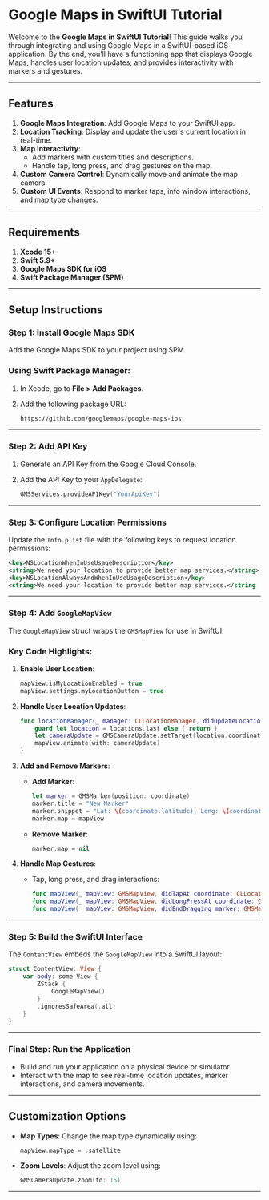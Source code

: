 # Google Maps in SwiftUI Tutorial

Welcome to the **Google Maps in SwiftUI Tutorial**! This guide walks you through integrating and using Google Maps in a SwiftUI-based iOS application. By the end, you’ll have a functioning app that displays Google Maps, handles user location updates, and provides interactivity with markers and gestures.

---

## Features

1. **Google Maps Integration**: Add Google Maps to your SwiftUI app.
2. **Location Tracking**: Display and update the user's current location in real-time.
3. **Map Interactivity**:
    - Add markers with custom titles and descriptions.
    - Handle tap, long press, and drag gestures on the map.
4. **Custom Camera Control**: Dynamically move and animate the map camera.
5. **Custom UI Events**: Respond to marker taps, info window interactions, and map type changes.

---

## Requirements

1. **Xcode 15+**
2. **Swift 5.9+**
3. **Google Maps SDK for iOS**
4. **Swift Package Manager (SPM)**

---

## Setup Instructions

### Step 1: Install Google Maps SDK

Add the Google Maps SDK to your project using SPM.

### Using Swift Package Manager:

1. In Xcode, go to **File > Add Packages**.
2. Add the following package URL:
    
    ```bash
    https://github.com/googlemaps/google-maps-ios
    ```
    

---

### Step 2: Add API Key

1. Generate an API Key from the Google Cloud Console.
2. Add the API Key to your `AppDelegate`:
    
    ```swift
    GMSServices.provideAPIKey("YourApiKey")
    ```
    

---

### Step 3: Configure Location Permissions

Update the `Info.plist` file with the following keys to request location permissions:

```xml
<key>NSLocationWhenInUseUsageDescription</key>
<string>We need your location to provide better map services.</string>
<key>NSLocationAlwaysAndWhenInUseUsageDescription</key>
<string>We need your location to provide better map services.</string
```

---

### Step 4: Add `GoogleMapView`

The `GoogleMapView` struct wraps the `GMSMapView` for use in SwiftUI.

### Key Code Highlights:

1. **Enable User Location**:
    
    ```swift
    mapView.isMyLocationEnabled = true
    mapView.settings.myLocationButton = true
    ```
    
2. **Handle User Location Updates**:
    
    ```swift
    func locationManager(_ manager: CLLocationManager, didUpdateLocations locations: [CLLocation]) {
        guard let location = locations.last else { return }
        let cameraUpdate = GMSCameraUpdate.setTarget(location.coordinate, zoom: 18)
        mapView.animate(with: cameraUpdate)
    }
    ```
    
3. **Add and Remove Markers**:
    - **Add Marker**:
        
        ```swift
        let marker = GMSMarker(position: coordinate)
        marker.title = "New Marker"
        marker.snippet = "Lat: \(coordinate.latitude), Long: \(coordinate.longitude)"
        marker.map = mapView
        ```
        
    - **Remove Marker**:
        
        ```swift
        marker.map = nil
        ```
        
4. **Handle Map Gestures**:
    - Tap, long press, and drag interactions:
        
        ```swift
        func mapView(_ mapView: GMSMapView, didTapAt coordinate: CLLocationCoordinate2D) { }
        func mapView(_ mapView: GMSMapView, didLongPressAt coordinate: CLLocationCoordinate2D) { }
        func mapView(_ mapView: GMSMapView, didEndDragging marker: GMSMarker) { }
        ```
        

---

### Step 5: Build the SwiftUI Interface

The `ContentView` embeds the `GoogleMapView` into a SwiftUI layout:

```swift
struct ContentView: View {
    var body: some View {
        ZStack {
            GoogleMapView()
        }
        .ignoresSafeArea(.all)
    }
}
```

---

### Final Step: Run the Application

- Build and run your application on a physical device or simulator.
- Interact with the map to see real-time location updates, marker interactions, and camera movements.

---

## Customization Options

- **Map Types**:
Change the map type dynamically using:
    
    ```swift
    mapView.mapType = .satellite
    ```
    
- **Zoom Levels**:
Adjust the zoom level using:
    
    ```swift
    GMSCameraUpdate.zoom(to: 15)
    ```
    

---
